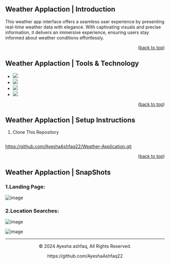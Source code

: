 

<a name="readme-top"></a>

## Weather Applaction  | Introduction
This weather app interface offers a seamless user experience by presenting real-time weather data with elegance. With captivating visuals and precise information, it delivers an immersive experience, ensuring users stay informed about weather conditions effortlessly.
<p align="right">(<a href="#readme-top">back to top</a>)</p>


## Weather Applaction | Tools & Technology
* <img src="https://img.shields.io/badge/Visual_Studio_code-0078D4?style=for-the-badge&logo=visual%20studio%20code&logoColor=white" />
* <img src="https://img.shields.io/badge/HTMl5-0078D4?style=for-the-badge&logo=Html%20&logoColor=white" />
* <img src="https://img.shields.io/badge/CSS-1572B6?style=for-the-badge&logo=css3&logoColor=white" />
* <img src="https://img.shields.io/badge/Java_Script-1572B6?style=for-the-badge&logo=Java%20Script3&logoColor=white" />

<p align="right">(<a href="#readme-top">back to top</a>)</p>


## Weather Applaction | Setup Instructions 

1. Clone This Repository
   ```sh
  https://github.com/AyeshaAshfaq22/Weather-Application.git

<p align="right">(<a href="#readme-top">back to top</a>)</p>



## Weather Applaction |  SnapShots

### 1.Landing Page:
![image](https://github.com/AyeshaAshfaq22/Weather-Application/assets/158320332/2bbb8699-571e-4399-bf91-63f32bd1890c)


### 2.Location Searches:

![image](https://github.com/AyeshaAshfaq22/Weather-Application/assets/158320332/66e79a26-7573-4bd2-8677-b87ae07c1383)


![image](https://github.com/AyeshaAshfaq22/Weather-Application/assets/158320332/17626a9f-e68c-405c-9560-cb4d850c07e2)



---
<p align="center"> © 2024 Ayesha ashfaq, All Rights Reserved. </p>
<p align="center">
https://github.com/AyeshaAshfaq22
</p>
